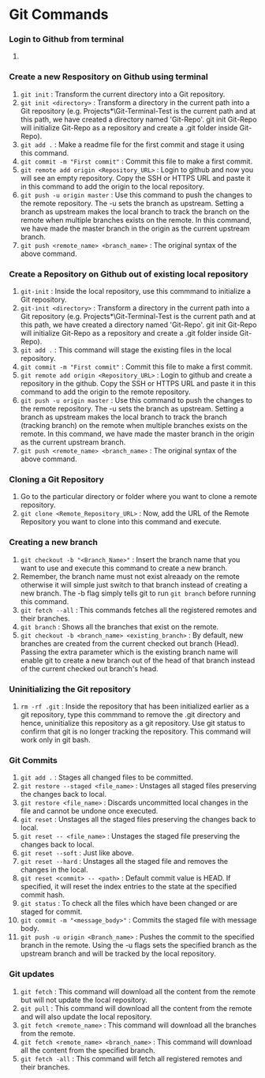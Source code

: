 # Git Commands

### Login to Github from terminal
1. 

### Create a new Respository on Github using terminal

1. `git init` : Transform the current directory into a Git repository.
2. `git init <directory>` : Transform a directory in the current path into a Git repository (e.g. Projects\*\Git-Terminal-Test is the current path and at this path, we have created a directory named 'Git-Repo'. git init Git-Repo will initialize Git-Repo as a repository and create a .git folder inside Git-Repo).
3. `git add .` : Make a readme file for the first commit and stage it using this command.
4. `git commit -m "First commit"` : Commit this file to make a first commit.
5. `git remote add origin <Repository_URL>` : Login to github and now you will see an empty repository. Copy the SSH or HTTPS URL and paste it in this command to add the origin to the local repository.
6. `git push -u origin master` : Use this command to push the changes to the remote repository. The -u sets the branch as upstream. Setting a branch as upstream makes the local branch to track the branch on the remote when multiple branches exists on the remote. In this command, we have made the master branch in the origin as the current upstream branch.
7. `git push <remote_name> <branch_name>` : The original syntax of the above command.

### Create a Repository on Github out of existing local repository

1. `git-init` : Inside the local repository, use this commmand to initialize a Git repository.
2. `git-init <directory>` : Transform a directory in the current path into a Git repository (e.g. Projects\*\Git-Terminal-Test is the current path and at this path, we have created a directory named 'Git-Repo'. git init Git-Repo will initialize Git-Repo as a repository and create a .git folder inside Git-Repo).
3. `git add .` : This command will stage the existing files in the local repository.
4. `git commit -m "First commit"` : Commit this file to make a first commit.
5. `git remote add origin <Repository_URL>` : Login to github and create a repository in the github. Copy the SSH or HTTPS URL and paste it in this command to add the origin to the remote repository.
6. `git push -u origin master` : Use this command to push the changes to the remote repository. The -u sets the branch as upstream. Setting a branch as upstream makes the local branch to track the branch (tracking branch) on the remote when multiple branches exists on the remote. In this command, we have made the master branch in the origin as the current upstream branch.
7. `git push <remote_name> <branch_name>` : The original syntax of the above command.

### Cloning a Git Repository

1. Go to the particular directory or folder where you want to clone a remote repository.
2. `git clone <Remote_Repository_URL>` : Now, add the URL of the Remote Repository you want to clone into this command and execute.

### Creating a new branch

1. `git checkout -b "<Branch_Name>"` : Insert the branch name that you want to use and execute this command to create a new branch.
2. Remember, the branch name must not exist alreaady on the remote otherwise it will simple just switch to that branch instead of creating a new branch. The -b flag simply tells git to run `git branch` before running this command.
3. `git fetch --all` : This commands fetches all the registered remotes and their branches.
4. `git branch` : Shows all the branches that exist on the remote.
5. `git checkout -b <branch_name> <existing_branch>` : By default, new branches are created from the current checked out branch (Head). Passing the extra parameter which is the existing branch name will enable git to create a new branch out of the head of that branch instead of the current checked out branch's head.

### Uninitializing the Git repository

1. `rm -rf .git` : Inside the repository that has been initialized earlier as a git repository, type this commmand to remove the .git directory and hence, uninitialize this repository as a git repository. Use git status to confirm that git is no longer tracking the repository. This command will work only in git bash.

### Git Commits

1. `git add .` : Stages all changed files to be committed.
2. `git restore --staged <file_name>` : Unstages all staged files preserving the changes back to local.
3. `git restore <file_name>` : Discards uncommitted local changes in the file and cannot be undone once executed.
4. `git reset` : Unstages all the staged files preserving the changes back to local.
5. `git reset -- <file_name>` : Unstages the staged file preserving the changes back to local.
6. `git reset --soft` : Just like above.
7. `git reset --hard` : Unstages all the staged file and removes the changes in the local.
8. `git reset <commit> -- <path>` :  Default commit value is HEAD. If specified, it will reset the index entries to the state at the specified commit hash.
9. `git status` : To check all the files which have been changed or are staged for commit.
10. `git commit -m "<message_body>"` : Commits the staged file with message body.
11. `git push -u origin <Branch_name>` : Pushes the commit to the specified branch in the remote. Using the -u flags sets the specified branch as the upstream branch and will be tracked by the local repository.

### Git updates

1. `git fetch` : This command will download all the content from the remote but will not update the local repository.
2. `git pull` : This command will download all the content from the remote and will also update the local repository.
3. `git fetch <remote_name>` : This command will download all the branches from the remote.
4. `git fetch <remote_name> <branch_name>` : This command will download all the content from the specified branch.
5. `git fetch -all` : This command will fetch all registered remotes and their branches.